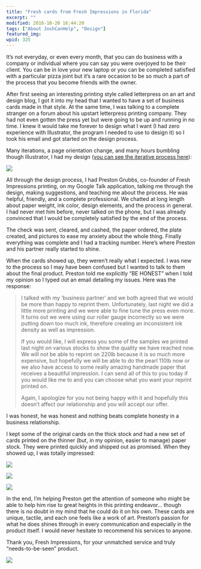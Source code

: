 ```yaml
---
title: "Fresh cards from Fresh Impressions in Florida"
excerpt: ""
modified: 2016-10-20 16:44:20
tags: ["About JoshCanHelp", "Design"]
featured_img:
wpid: 325
---
```



It’s not everyday, or even every month, that you can do business with a company or individual where you can say you were overjoyed to be their client. You can be in love your new laptop or you can be completed satisfied with a particular pizza joint but it’s a rare occasion to be so much a part of the process that you become friends with the owner.

After first seeing an interesting printing style called letterpress on an art and design blog, I got it into my head that I wanted to have a set of business cards made in that style. At the same time, I was talking to a complete stranger on a forum about his upstart letterpress printing company. They had not even gotten the press yet but were going to be up and running in no time. I knew it would take me forever to design what I want (I had zero experience with Illustrator, the program I needed to use to design it) so I took his email and got started on the design process.

Many iterations, a page orientation change, and many hours bumbling though Illustrator, I had my design ([you can see the iterative process here](/new-new-business-card-design-the-process-feedback/)):

![](/_images/2008/10/lp_card_06_final.jpg)

All through the design process, I had Preston Grubbs, co-founder of Fresh Impressions printing, on my Google Talk application, talking me through the design, making suggestions, and teaching me about the process. He was helpful, friendly, and a complete professional. We chatted at long length about paper weight, ink color, design elements, and the process in general. I had never met him before, never talked on the phone, but I was already convinced that I would be completely satisfied by the end of the process.

The check was sent, cleared, and cashed, the paper ordered, the plate created, and pictures to ease my anxiety about the whole thing. Finally everything was complete and I had a tracking number. Here’s where Preston and his partner really started to shine.

When the cards showed up, they weren’t really what I expected. I was new to the process so I may have been confused but I wanted to talk to them about the final product. Preston told me explicitly “BE HONEST” when I told my opinion so I typed out an email detailing my issues. Here was the response:

> I talked with my ‘business partner’ and we both agreed that we would be more than happy to reprint them. Unfortunately, last night we did a little more printing and we were able to fine tune the press even more. It turns out we were using our roller gauge incorrectly so we were putting down too much ink, therefore creating an inconsistent ink density as well as impression.
>
> If you would like, I will express you some of the samples we printed last night on various stocks to show the quality we have reached now. We will not be able to reprint on 220lb because it is so much more expensive, but hopefully we will be able to do the pearl 110lb now or we also have access to some really amazing handmade paper that receives a beautiful impression. I can send all of this to you today if you would like me to and you can choose what you want your reprint printed on.
>
> Again, I apologize for you not being happy with it and hopefully this doesn’t affect our relationship and you will accept our offer.

I was honest, he was honest and nothing beats complete honesty in a business relationship.

I kept some of the original cards on the thick stock and had a new set of cards printed on the thinner (but, in my opinion, easier to manage) paper stock. They were printed quickly and shipped out as promised. When they showed up, I was totally impressed:

![](/_images/2008/10/new_cards_003.jpg)

![](/_images/2008/10/new_cards_004.jpg)

![](/_images/2008/10/new_cards_005.jpg)

In the end, I’m helping Preston get the attention of someone who might be able to help him rise to great heights in this printing endeavor… though there is no doubt in my mind that he could do it on his own. These cards are unique, tactile, and each one feels like a work of art. Preston’s passion for what he does shines through in every communication and especially in the product itself. I would never hesitate to recommend his services to anyone.

Thank you, Fresh Impressions, for your unmatched service and truly “needs-to-be-seen” product.

![](/_images/2008/10/new_cards_007.jpg)

